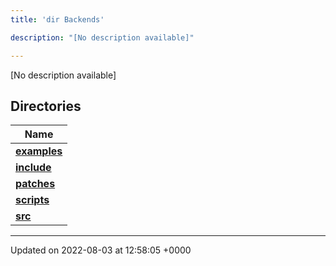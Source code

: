 ```yaml
---
title: 'dir Backends'

description: "[No description available]"

---
```







[No description available]

## Directories

| Name           |
| -------------- |
| **[examples](/documentation/code/darkbit/files/dir_fd42a26dfd45720795ea78af8b797244/#dir-examples)**  |
| **[include](/documentation/code/darkbit/files/dir_fff6544e2674f6c237f54e08cc1ccab4/#dir-include)**  |
| **[patches](/documentation/code/darkbit/files/dir_ce9c4c189a44d94cd4ce7dd1c6bca64b/#dir-patches)**  |
| **[scripts](/documentation/code/darkbit/files/dir_844c768eef53abfe888ab2eb544709b6/#dir-scripts)**  |
| **[src](/documentation/code/darkbit/files/dir_01bedd8e8802aa37dbcedab696961d56/#dir-src)**  |






-------------------------------

Updated on 2022-08-03 at 12:58:05 +0000
